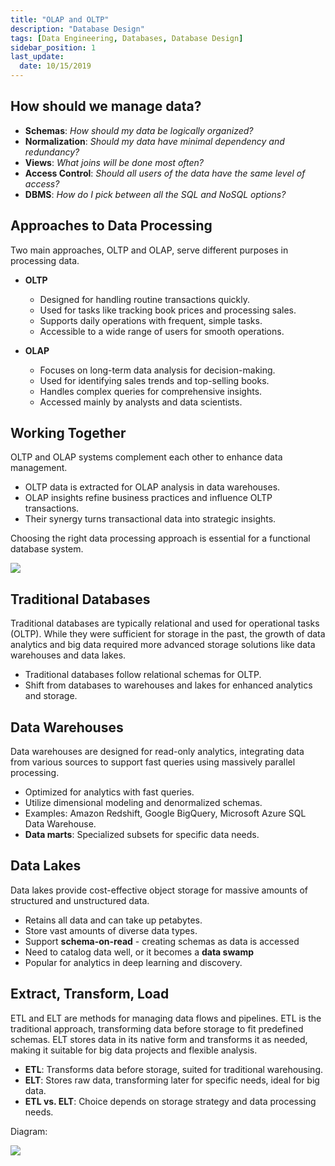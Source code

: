 ```yaml
---
title: "OLAP and OLTP"
description: "Database Design"
tags: [Data Engineering, Databases, Database Design]
sidebar_position: 1
last_update:
  date: 10/15/2019
---
```




## How should we manage data?

- **Schemas**: *How should my data be logically organized?*
- **Normalization**: *Should my data have minimal dependency and redundancy?*
- **Views**: *What joins will be done most often?*
- **Access Control**: *Should all users of the data have the same level of access?*
- **DBMS**: *How do I pick between all the SQL and NoSQL options?*

## Approaches to Data Processing 

Two main approaches, OLTP and OLAP, serve different purposes in processing data.

- **OLTP**
  - Designed for handling routine transactions quickly.
  - Used for tasks like tracking book prices and processing sales.
  - Supports daily operations with frequent, simple tasks.
  - Accessible to a wide range of users for smooth operations.

- **OLAP**
  - Focuses on long-term data analysis for decision-making.
  - Used for identifying sales trends and top-selling books.
  - Handles complex queries for comprehensive insights.
  - Accessed mainly by analysts and data scientists.

## Working Together

OLTP and OLAP systems complement each other to enhance data management.

  - OLTP data is extracted for OLAP analysis in data warehouses.
  - OLAP insights refine business practices and influence OLTP transactions.
  - Their synergy turns transactional data into strategic insights.

Choosing the right data processing approach is essential for a functional database system.

<div class='img-center'>

![](/img/docs/olap-oltp-diagram.png)

</div>




## Traditional Databases

Traditional databases are typically relational and used for operational tasks (OLTP). While they were sufficient for storage in the past, the growth of data analytics and big data required more advanced storage solutions like data warehouses and data lakes.

- Traditional databases follow relational schemas for OLTP.
- Shift from databases to warehouses and lakes for enhanced analytics and storage.

## Data Warehouses

Data warehouses are designed for read-only analytics, integrating data from various sources to support fast queries using massively parallel processing. 

- Optimized for analytics with fast queries.
- Utilize dimensional modeling and denormalized schemas.
- Examples: Amazon Redshift, Google BigQuery, Microsoft Azure SQL Data Warehouse.
- **Data marts**: Specialized subsets for specific data needs.

## Data Lakes

Data lakes provide cost-effective object storage for massive amounts of structured and unstructured data.

- Retains all data and can take up petabytes.
- Store vast amounts of diverse data types.
- Support **schema-on-read** - creating schemas as data is accessed
- Need to catalog data well, or it becomes a **data swamp**
- Popular for analytics in deep learning and discovery.

## Extract, Transform, Load 

ETL and ELT are methods for managing data flows and pipelines. ETL is the traditional approach, transforming data before storage to fit predefined schemas. ELT stores data in its native form and transforms it as needed, making it suitable for big data projects and flexible analysis.

- **ETL**: Transforms data before storage, suited for traditional warehousing.
- **ELT**: Stores raw data, transforming later for specific needs, ideal for big data.
- **ETL vs. ELT**: Choice depends on storage strategy and data processing needs.

Diagram: 

![](/img/docs/olap-oltp-etl-elt.png)